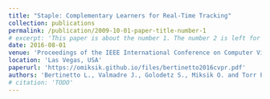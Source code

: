 ```yaml
---
title: "Staple: Complementary Learners for Real-Time Tracking"
collection: publications
permalink: /publication/2009-10-01-paper-title-number-1
# excerpt: 'This paper is about the number 1. The number 2 is left for future work.'
date: 2016-08-01
venue: 'Proceedings of the IEEE International Conference on Computer Vision and Pattern Recognition (CVPR)'
location: 'Las Vegas, USA'
paperurl: 'https://omiksik.github.io/files/bertinetto2016cvpr.pdf'
authors: 'Bertinetto L., Valmadre J., Golodetz S., Miksik O. and Torr P.H.S.'
# citation: 'TODO'
---
```

